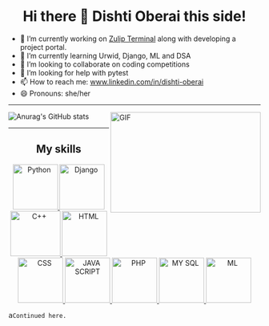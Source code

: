 <h1 align="center"> Hi there 👋 Dishti Oberai this side! </h1>


- 🔭 I’m currently working on [Zulip Terminal](https://github.com/zulip/zulip-terminal) along with developing a project portal.
- 🌱 I’m currently learning Urwid, Django, ML and DSA
- 👯 I’m looking to collaborate on coding competitions
- 🤔 I’m looking for help with pytest
- 📫 How to reach me: www.linkedin.com/in/dishti-oberai
- 😄 Pronouns: she/her

<hr />

<img align="right" alt="GIF" src="https://media.giphy.com/media/VTtANKl0beDFQRLDTh/giphy.gif" width="300" height="200" />

![Anurag's GitHub stats](https://github-readme-stats.vercel.app/api?username=Dishti-Oberai&show_icons=true&theme=radical)

<hr />

<h2 align="center">My skills</h2>

<p align="center">
  <a href="https://www.python.org/" target="_blank"> <img src="https://upload.wikimedia.org/wikipedia/commons/thumb/0/0a/Python.svg/768px-Python.svg.png" alt="Python" width="90" height="90"/> </a>
  <a href="https://www.djangoproject.com/" target="_blank"> <img src="https://img.icons8.com/color/48/000000/django.png" alt="Django" width="90" height="90"/> </a>
  <a href="https://en.wikipedia.org/wiki/C%2B%2B" target="_blank"> <img src="https://encrypted-tbn0.gstatic.com/images?q=tbn:ANd9GcQbfiHHOKAuiVVg0_93_kuSlvuVHaBMytUXqw&usqp=CAU" alt="C++" width="100" height="90"/> </a>
  <a href="https://html.com/" target="_blank"> <img src="https://cdn-icons-png.flaticon.com/512/919/919827.png" alt="HTML" width="90" height="90"/> </a>
  <a href="https://en.wikipedia.org/wiki/CSS" target="_blank"> <img src="https://img.icons8.com/color/48/000000/css3.png" alt="CSS" width="90" height="90"/> </a>
  <a href="https://www.javascript.com/" target="_blank"> <img src="https://cdn.iconscout.com/icon/free/png-256/javascript-2038874-1720087.png" alt="JAVA SCRIPT" width="90" height="90"/> </a>
  <a href="https://www.phpmyadmin.net/" target="_blank"> <img src="https://www.php.net/images/logos/new-php-logo.svg" alt="PHP" width="90" height="90"/> </a>
  <a href="https://www.mysql.com/" target="_blank"> <img src="https://download.logo.wine/logo/MySQL/MySQL-Logo.wine.png" alt="MY SQL" width="90" height="90"/> </a>
  <a href="https://en.wikipedia.org/wiki/Machine_learning" target="_blank"> <img src="https://thumbs.dreamstime.com/b/machine-learning-icon-two-color-design-red-black-style-elements-icons-collection-creative-web-apps-software-print-144659464.jpg" alt="ML" width="90" height="90"/> </a>
</p>

<pre>a<code>Continued here.
</code></pre>
